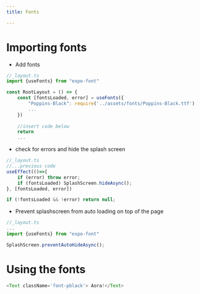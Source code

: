 ```yaml
---
title: Fonts

---
```

# Importing fonts

- Add fonts
```ts
//_layout.ts
import {useFonts} from "expo-font"

const RootLayout = () => {
	const [fontsLoaded, error] = useFonts({
		"Poppins-Black": require('../assets/fonts/Poppins-Black.ttf')
		...
	})
	
	//insert code below
	return
	...
```

- check for errors and hide the splash screen
```ts
//_layout.ts
//...previous code
useEffect(()=>{
	if (error) throw error;
	if (fontsLoaded) SplashScreen.hideAsync();
}, [fontsLoaded, error])

if (!fontsLoaded && !error) return null;
```

- Prevent splashscreen from auto loading on top of the page
```ts
//_layout.ts
...
import {useFonts} from "expo-font"

SplashScreen.preventAutoHideAsync();
```

# Using the fonts 
```ts
<Text className='font-pblack'> Aora!</Text>
```